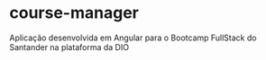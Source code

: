 # course-manager
Aplicação desenvolvida em Angular para o Bootcamp FullStack do Santander na plataforma da DIO
